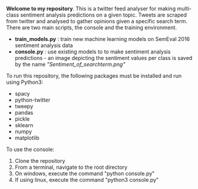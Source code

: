 **Welcome to my repository**. This is a twitter feed analyser for making multi-class sentiment analysis predictions on a given topic. Tweets are scraped from twitter and analysed to gather opinions given a specific search term. There are two main scripts, the console and the training environment.
- **train_models.py** : train new machine learning models on SemEval 2016 sentiment analysis data
- **console.py** : use existing models to to make sentiment analysis predictions - an image depicting the sentiment values per class is saved by the name *"Sentiment_of_searchterm.png"*

To run this repository, the following packages must be installed and run using Python3:
- spacy
- python-twitter
- tweepy
- pandas
- pickle
- sklearn
- numpy
- matplotlib

To use the console:
1. Clone the repository
2. From a terminal, navigate to the root directory
3. On windows, execute the command "python console.py"
4. If using linux, execute the command "python3 console.py"
